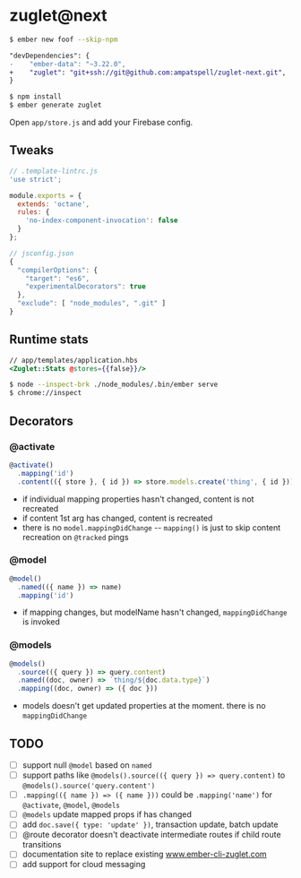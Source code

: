 # zuglet@next

``` bash
$ ember new foof --skip-npm
```

``` diff
"devDependencies": {
-    "ember-data": "~3.22.0",
+    "zuglet": "git+ssh://git@github.com:ampatspell/zuglet-next.git",
}
```

``` bash
$ npm install
$ ember generate zuglet
```

Open `app/store.js` and add your Firebase config.

## Tweaks

``` javascript
// .template-lintrc.js
'use strict';

module.exports = {
  extends: 'octane',
  rules: {
    'no-index-component-invocation': false
  }
};
```

``` javascript
// jsconfig.json
{
  "compilerOptions": {
    "target": "es6",
    "experimentalDecorators": true
  },
  "exclude": [ "node_modules", ".git" ]
}
```

## Runtime stats

``` hbs
// app/templates/application.hbs
<Zuglet::Stats @stores={{false}}/>
```

``` bash
$ node --inspect-brk ./node_modules/.bin/ember serve
$ chrome://inspect
```

## Decorators

### @activate

``` javascript
@activate()
  .mapping('id')
  .content(({ store }, { id }) => store.models.create('thing', { id }))
```

* if individual mapping properties hasn't changed, content is not recreated
* if content 1st arg has changed, content is recreated
* there is no `model.mappingDidChange` -- `mapping()` is just to skip content recreation on `@tracked` pings

### @model

``` javascript
@model()
  .named(({ name }) => name)
  .mapping('id')
```

* if mapping changes, but modelName hasn't changed, `mappingDidChange` is invoked

### @models

``` javascript
@models()
  .source(({ query }) => query.content)
  .named((doc, owner) => `thing/${doc.data.type}`)
  .mapping((doc, owner) => ({ doc }))
```

* models doesn't get updated properties at the moment. there is no `mappingDidChange`

## TODO

- [ ] support null `@model` based on `named`
- [ ] support paths like `@models().source(({ query }) => query.content)` to `@models().source('query.content')`
- [ ] `.mapping(({ name }) => ({ name }))` could be `.mapping('name')` for `@activate`, `@model`, `@models`
- [ ] `@models` update mapped props if has changed
- [ ] add `doc.save({ type: 'update' })`, transaction update, batch update
- [ ] @route decorator doesn't deactivate intermediate routes if child route transitions
- [ ] documentation site to replace existing www.ember-cli-zuglet.com
- [ ] add support for cloud messaging
